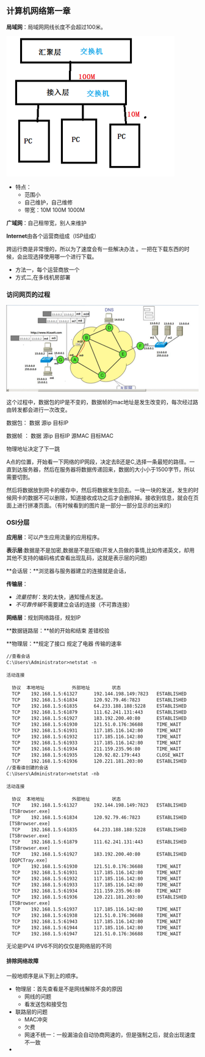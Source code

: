 ## 计算机网络第一章

**局域网**：局域网网线长度不会超过100米。

![1568730856680](photo\1568730856680.png)

- 特点：
  - 范围小
  - 自己维护，自己维修
  - 带宽：10M 100M 1000M

**广域网**：自己租带宽，别人来维护

**Internet**由各个运营商组成（ISP组成）

跨运行商是非常慢的，所以为了速度会有一些解决办法 。一把在下载东西的时候，会出现选择使用哪一个进行下载。

- 方法一，每个运营商放一个
- 方式二,在多线机房部署

### 访问网页的过程

![1568732446268](photo\1568732446268.png)

这个过程中，数据包的IP是不变的，数据帧的mac地址是发生改变的，每次经过路由转发都会进行一次改变。

数据包： 数据 源ip 目标IP 

数据帧 ： 数据 源ip 目标IP 源MAC 目标MAC

物理地址决定了下一跳



A点的位置，开始看一下网络的IP网段，决定去B还是C,选择一条最短的路径。一直到达服务器，然后在服务器将数据传递回来，数据的大小小于1500字节，所以需要切割。

然后将数据放到网卡的缓存中，然后将数据发生回去。一块一块的发送，发生的时候网卡的数据不可以删除，知道接收成功之后才会删除掉。接收到信息，就会在页面上进行拼凑页面。（有时候看到的图片是一部分一部分显示的出来的）

### OSI分层

**应用层**：可以产生应用流量的应用程序。

**表示层**:数据是不是加密,数据是不是压缩(开发人员做的事情,比如传递英文，却用其他不支持的编码格式查看出现乱码，这就是表示层的问题)

**会话层：**浏览器与服务器建立的连接就是会话，

**传输层**：

- *流量控制*：发的太快，通知慢点发送。
- *不可靠传输*不需要建立会话的连接（不可靠连接）	

**网络层**：规划网络路径，规划IP

**数据链路层：**帧的开始和结束  差错校验

**物理层：**规定了接口  规定了电器  传输的速率

```
//查看会话
C:\Users\Administrator>netstat -n

活动连接

  协议  本地地址          外部地址        状态
  TCP    192.168.1.5:61327      192.144.198.149:7823   ESTABLISHED
  TCP    192.168.1.5:61834      120.92.79.46:7823      ESTABLISHED
  TCP    192.168.1.5:61835      64.233.188.188:5228    ESTABLISHED
  TCP    192.168.1.5:61879      111.62.241.131:443     ESTABLISHED
  TCP    192.168.1.5:61927      183.192.200.40:80      ESTABLISHED
  TCP    192.168.1.5:61930      121.51.0.176:36688     TIME_WAIT
  TCP    192.168.1.5:61931      117.185.116.142:80     TIME_WAIT
  TCP    192.168.1.5:61932      117.185.116.142:80     TIME_WAIT
  TCP    192.168.1.5:61933      117.185.116.142:80     TIME_WAIT
  TCP    192.168.1.5:61934      211.159.235.96:80      TIME_WAIT
  TCP    192.168.1.5:61935      120.92.82.179:443      CLOSE_WAIT
  TCP    192.168.1.5:61936      120.221.181.203:80     ESTABLISHED
//查看谁创建的会话
C:\Users\Administrator>netstat -nb

活动连接

  协议  本地地址          外部地址        状态
  TCP    192.168.1.5:61327      192.144.198.149:7823   ESTABLISHED
 [TSBrowser.exe]
  TCP    192.168.1.5:61834      120.92.79.46:7823      ESTABLISHED
 [TSBrowser.exe]
  TCP    192.168.1.5:61835      64.233.188.188:5228    ESTABLISHED
 [TSBrowser.exe]
  TCP    192.168.1.5:61879      111.62.241.131:443     ESTABLISHED
 [TSBrowser.exe]
  TCP    192.168.1.5:61927      183.192.200.40:80      ESTABLISHED
 [QQPCTray.exe]
  TCP    192.168.1.5:61930      121.51.0.176:36688     TIME_WAIT
  TCP    192.168.1.5:61931      117.185.116.142:80     TIME_WAIT
  TCP    192.168.1.5:61932      117.185.116.142:80     TIME_WAIT
  TCP    192.168.1.5:61933      117.185.116.142:80     TIME_WAIT
  TCP    192.168.1.5:61934      211.159.235.96:80      TIME_WAIT
  TCP    192.168.1.5:61936      120.221.181.203:80     ESTABLISHED
 [TSBrowser.exe]
  TCP    192.168.1.5:61937      117.185.116.142:80     TIME_WAIT
  TCP    192.168.1.5:61938      121.51.0.176:36688     TIME_WAIT
  TCP    192.168.1.5:61943      117.185.116.142:80     TIME_WAIT
  TCP    192.168.1.5:61944      117.185.116.142:80     TIME_WAIT
  TCP    192.168.1.5:61947      121.51.0.176:36688     TIME_WAIT

```



无论是IPV4 IPV6不同的仅仅是网络层的不同



#### 排除网络故障

一般地顺序是从下到上的顺序。

- 物理层：首先查看是不是网线解除不良的原因
  - 网线的问题
  - 看发送包和接受包
- 联路层的问题
  - MAC冲突 
  - 欠费
  - 网速不统一：一般漏油会自动协商网速的，但是强制之后，就会出现速度不一致
- 



